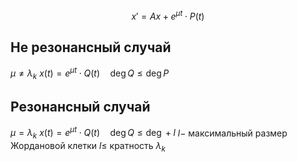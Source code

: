 $$x'=Ax+e^{\mu t}\cdot P(t)$$
## Не резонансный случай
$\mu \neq \lambda_k$
$x(t)=e^{\mu t} \cdot Q(t)\quad \deg Q\le \deg P$
## Резонансный случай
$\mu = \lambda_k$
$x(t)=e^{\mu t}\cdot Q(t) \quad \deg Q\le \deg+l$
$l-$ максимальный размер Жордановой клетки
$l\le$ кратность $\lambda_k$

